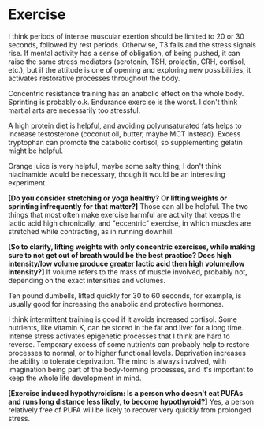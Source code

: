 # Exercise

I think periods of intense muscular exertion should be limited to 20 or 30 seconds, followed by rest periods. Otherwise, T3 falls and the stress signals rise. If mental activity has a sense of obligation, of being pushed, it can raise the same stress mediators (serotonin, TSH, prolactin, CRH, cortisol, etc.), but if the attitude is one of opening and exploring new possibilities, it activates restorative processes throughout the body.

Concentric resistance training has an anabolic effect on the whole body. Sprinting is probably o.k. Endurance exercise is the worst. I don't think martial arts are necessarily too stressful.

A high protein diet is helpful, and avoiding polyunsaturated fats helps to increase testosterone (coconut oil, butter, maybe MCT instead). Excess tryptophan can promote the catabolic cortisol, so supplementing gelatin might be helpful.

Orange juice is very helpful, maybe some salty thing; I don't think niacinamide would be necessary, though it would be an interesting experiment.

**[Do you consider stretching or yoga healthy? Or lifting weights or sprinting infrequently for that matter?]**
Those can all be helpful. The two things that most often make exercise harmful are activity that keeps the lactic acid high chronically, and "eccentric" exercise, in which muscles are stretched while contracting, as in running downhill.

**[So to clarify, lifting weights with only concentric exercises, while making sure to not get out of breath would be the best practice? Does high intensity/low volume produce greater lactic acid then high volume/low intensity?]**
If volume refers to the mass of muscle involved, probably not, depending on the exact intensities and volumes.

Ten pound dumbells, lifted quickly for 30 to 60 seconds, for example, is usually good for increasing the anabolic and protective hormones.

I think intermittent training is good if it avoids increased cortisol. Some nutrients, like vitamin K, can be stored in the fat and liver for a long time. Intense stress activates epigenetic processes that I think are hard to reverse. Temporary excess of some nutrients can probably help to restore processes to normal, or to higher functional levels. Deprivation increases the ability to tolerate deprivation. The mind is always involved, with imagination being part of the body-forming processes, and it's important to keep the whole life development in mind.

**[Exercise induced hypothyroidism: Is a person who doesn't eat PUFAs and runs long distance less likely, to become hypothyroid?]**
Yes, a person relatively free of PUFA will be likely to recover very quickly from prolonged stress.
